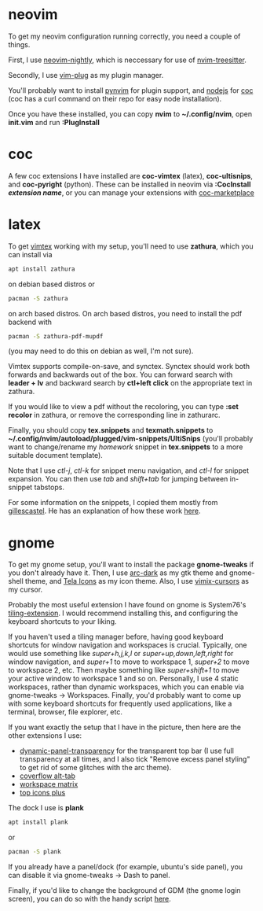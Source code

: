 # neovim
To get my neovim configuration running correctly, you need a couple of things.

First, I use [neovim-nightly](https://github.com/neovim/neovim/releases/tag/nightly), which is neccessary for use of [nvim-treesitter](https://github.com/nvim-treesitter/nvim-treesitter).

Secondly, I use [vim-plug](https://github.com/junegunn/vim-plug) as my plugin manager.

You'll probably want to install [pynvim](https://github.com/neovim/pynvim) for plugin support, and [nodejs](https://nodejs.org/en/download/package-manager) for [coc](https://github.com/neoclide/coc.nvim/) (coc has a curl command on their repo for easy node installation).

Once you have these installed, you can copy **nvim** to **~/.config/nvim**, open **init.vim** and run **:PlugInstall**

# coc
A few coc extensions I have installed are **coc-vimtex** (latex), **coc-ultisnips**, and **coc-pyright** (python). These can be installed in neovim via **:CocInstall *extension name***, or you can manage your extensions with [coc-marketplace](https://github.com/fannheyward/coc-marketplace)

# latex
To get [vimtex](https://github.com/lervag/vimtex) working with my setup, you'll need to use **zathura**, which you can install via
```bash
apt install zathura
```
on debian based distros or 
```bash
pacman -S zathura
```
on arch based distros. On arch based distros, you need to install the pdf backend with 
```bash
pacman -S zathura-pdf-mupdf
```
(you may need to do this on debian as well, I'm not sure). 

Vimtex supports compile-on-save, and synctex. Synctex should work both forwards and backwards out of the box. You can forward search with **leader + lv** and backward search by **ctl+left click** on the appropriate text in zathura.

If you would like to view a pdf without the recoloring, you can type **:set recolor** in zathura, or remove the corresponding line in zathurarc.

Finally, you should copy **tex.snippets** and **texmath.snippets** to **~/.config/nvim/autoload/plugged/vim-snippets/UltiSnips** (you'll probably want to change/rename my *homework* snippet in **tex.snippets** to a more suitable document template).

Note that I use *ctl-j*, *ctl-k* for snippet menu navigation, and *ctl-l* for snippet expansion. You can then use *tab* and *shift+tab* for jumping between in-snippet tabstops.

For some information on the snippets, I copied them mostly from [gillescastel](https://github.com/gillescastel/latex-snippets "fillescastro"). He has an explanation of how these work [here](https://castel.dev/post/lecture-notes-1/).

# gnome



To get my gnome setup, you'll want to install the package **gnome-tweaks** if you don't already have it. Then, I use [arc-dark](https://github.com/arc-design/arc-theme) as my gtk theme and gnome-shell theme, and [Tela Icons](https://github.com/vinceliuice/Tela-icon-theme) as my icon theme. Also, I use [vimix-cursors](https://github.com/vinceliuice/Vimix-cursors) as my cursor.

Probably the most useful extension I have found on gnome is System76's [tiling-extension](https://github.com/pop-os/shell). I would recommend installing this, and configuring the keyboard shortcuts to your liking.

If you haven't used a tiling manager before, having good keyboard shortcuts for window navigation and workspaces is crucial. Typically, one would use something like *super+h,j,k,l* or *super+up,down,left,right* for window navigation, and *super+1* to move to workspace 1, *super+2* to move to workspace 2, etc. Then maybe something like *super+shift+1* to move your active window to workspace 1 and so on. Personally, I use 4 static workspaces, rather than dynamic workspaces, which you can enable via gnome-tweaks -> Workspaces. Finally, you'd probably want to come up with some keyboard shortcuts for frequently used applications, like a terminal, browser, file explorer, etc.

If you want exactly the setup that I have in the picture, then here are the other extensions I use:

- [dynamic-panel-transparency](https://extensions.gnome.org/extension/1011/dynamic-panel-transparency/) for the transparent top bar (I use full transparency at all times, and I also tick "Remove excess panel styling" to get rid of some glitches with the arc theme).
- [coverflow alt-tab](https://extensions.gnome.org/extension/97/coverflow-alt-tab/)
- [workspace matrix](https://extensions.gnome.org/extension/1485/workspace-matrix/)
- [top icons plus](https://extensions.gnome.org/extension/1031/topicons/)

The dock I use is **plank**
```bash
apt install plank
```
or
```bash
pacman -S plank
```
If you already have a panel/dock (for example, ubuntu's side panel), you can disable it via gnome-tweaks -> Dash to panel.

Finally, if you'd like to change the background of GDM (the gnome login screen), you can do so with the handy script [here](https://github.com/DimaZirix/fedora-gdm-wallpaper).
